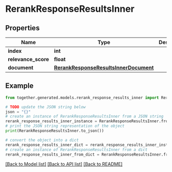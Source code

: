 # RerankResponseResultsInner


## Properties

Name | Type | Description | Notes
------------ | ------------- | ------------- | -------------
**index** | **int** |  |
**relevance_score** | **float** |  |
**document** | [**RerankResponseResultsInnerDocument**](RerankResponseResultsInnerDocument.md) |  |

## Example

```python
from together.generated.models.rerank_response_results_inner import RerankResponseResultsInner

# TODO update the JSON string below
json = "{}"
# create an instance of RerankResponseResultsInner from a JSON string
rerank_response_results_inner_instance = RerankResponseResultsInner.from_json(json)
# print the JSON string representation of the object
print(RerankResponseResultsInner.to_json())

# convert the object into a dict
rerank_response_results_inner_dict = rerank_response_results_inner_instance.to_dict()
# create an instance of RerankResponseResultsInner from a dict
rerank_response_results_inner_from_dict = RerankResponseResultsInner.from_dict(rerank_response_results_inner_dict)
```
[[Back to Model list]](../README.md#documentation-for-models) [[Back to API list]](../README.md#documentation-for-api-endpoints) [[Back to README]](../README.md)
